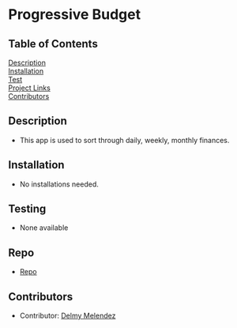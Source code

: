 # Progressive Budget

## Table of Contents
[Description](#description)  
[Installation](#Installation)  
[Test](#Testing)  
[Project Links](#Repo)  
[Contributors](#Contributors)  

## Description
* This app is used to sort through daily, weekly, monthly finances. 

## Installation
* No installations needed.

## Testing
* None available

## Repo
* [Repo](https://github.com/delmymm/Del.Mel-Homework-18-Progressive-Budget)

## Contributors
* Contributor: [Delmy Melendez](https://github.com/delmymm)